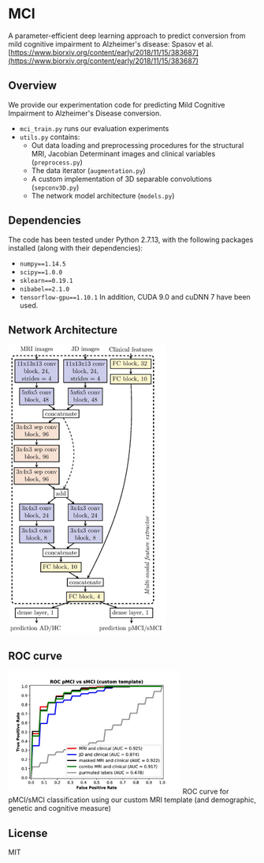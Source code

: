 # MCI
A parameter-efficient deep learning approach to predict conversion from mild cognitive impairment to Alzheimer's disease: Spasov et al. [https://www.biorxiv.org/content/early/2018/11/15/383687](https://www.biorxiv.org/content/early/2018/11/15/383687) 

## Overview
We provide our experimentation code for predicting Mild Cognitive Impairment to Alzheimer's Disease conversion. 
+ `mci_train.py` runs our evaluation experiments
+ `utils.py` contains:
    + Out data loading and preprocessing procedures for the structural MRI, Jacobian Determinant images and clinical variables (`preprocess.py`)
    + The data iterator (`augmentation.py`)
    + A custom implementation of 3D separable convolutions (`sepconv3D.py`)
    + The network model architecture (`models.py`)

## Dependencies
The code has been tested under Python 2.7.13, with the following packages installed (along with their dependencies):

+ `numpy==1.14.5`
+ `scipy==1.0.0`
+ `sklearn==0.19.1`
+ `nibabel==2.1.0`
+ `tensorflow-gpu==1.10.1`
In addition, CUDA 9.0 and cuDNN 7 have been used.

## Network Architecture
<img src = "figures/TikZ-page-001.jpg" width="320" height="585">

## ROC curve
<img src = "figures/ROC_cust-page-001.jpg" width="350" height="250">
ROC curve for pMCI/sMCI classification using our custom MRI template (and demographic, genetic and cognitive measure)

## License
MIT

